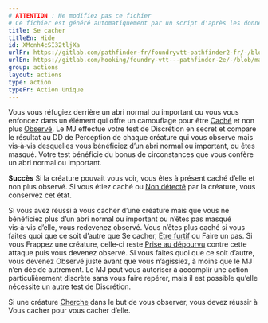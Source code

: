 ```yaml
---
# ATTENTION : Ne modifiez pas ce fichier
# Ce fichier est généré automatiquement par un script d'après les données du module Foundry VTT officiel et de sa traduction
title: Se cacher
titleEn: Hide
id: XMcnh4cSI32tljXa
urlFr: https://gitlab.com/pathfinder-fr/foundryvtt-pathfinder2-fr/-/blob/master/data/actions/XMcnh4cSI32tljXa.htm
urlEn: https://gitlab.com/hooking/foundry-vtt---pathfinder-2e/-/blob/master/packs/data/actions.db/hide.json
group: actions
layout: actions
type: action
typeFr: Action Unique
---
```

Vous vous réfugiez derrière un abri normal ou important ou vous vous enfoncez dans un élément qui offre un camouflage pour être [Caché](../etats/caché.md) et non plus [Observé](../etats/observé.md). Le MJ effectue votre test de Discrétion en secret et compare le résultat au DD de Perception de chaque créature qui vous observe mais vis‑à‑vis desquelles vous bénéficiez d’un abri normal ou important, ou êtes masqué. Votre test bénéficie du bonus de circonstances que vous confère un abri normal ou important.

**Succès** Si la créature pouvait vous voir, vous êtes à présent caché d’elle et non plus observé. Si vous étiez caché ou [Non détecté](../etats/non-détecté.md) par la créature, vous conservez cet état.

Si vous avez réussi à vous cacher d’une créature mais que vous ne bénéficiez plus d’un abri normal ou important ou n’êtes pas masqué vis‑à‑vis d’elle, vous redevenez observé. Vous n’êtes plus caché si vous faites quoi que ce soit d’autre que Se cacher, [Être furtif](être-furtif.md) ou Faire un pas. Si vous Frappez une créature, celle‑ci reste [Prise au dépourvu](../etats/pris-au-dépourvu.md) contre cette attaque puis vous devenez observé. Si vous faites quoi que ce soit d’autre, vous devenez Observé juste avant que vous n’agissiez, à moins que le MJ n’en décide autrement. Le MJ peut vous autoriser à accomplir une action particulièrement discrète sans vous faire repérer, mais il est possible qu’elle nécessite un autre test de Discrétion.

Si une créature [Cherche](chercher.md) dans le but de vous observer, vous devez réussir à Vous cacher pour vous cacher d’elle.


